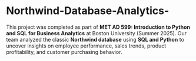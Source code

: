 # Northwind-Database-Analytics-
This project was completed as part of **MET AD 599: Introduction to Python and SQL for Business Analytics** at Boston University (Summer 2025).   Our team analyzed the classic **Northwind database** using **SQL and Python** to uncover insights on employee performance, sales trends, product profitability, and customer purchasing behavior.  
